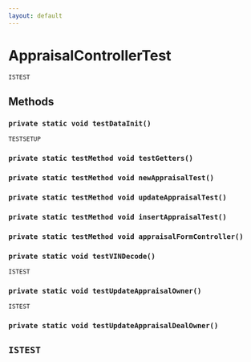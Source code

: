 ```yaml
---
layout: default
---
```

# AppraisalControllerTest

`ISTEST`
## Methods
### `private static void testDataInit()`

`TESTSETUP`
### `private static testMethod void testGetters()`
### `private static testMethod void newAppraisalTest()`
### `private static testMethod void updateAppraisalTest()`
### `private static testMethod void insertAppraisalTest()`
### `private static testMethod void appraisalFormController()`
### `private static void testVINDecode()`

`ISTEST`
### `private static void testUpdateAppraisalOwner()`

`ISTEST`
### `private static void testUpdateAppraisalDealOwner()`

`ISTEST`
---
